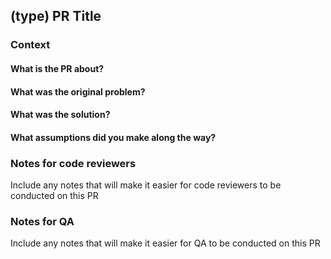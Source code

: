 
(type) PR Title
--------

<!--
(type) should be one of the following:
* feat (feature)
* fix (bug fix)
* docs (documentation)
* style (formatting, missing semicolons, …)
* refactor
* test (when adding missing tests)
* chore (maintain)
this should be familiar from the commit template!
-->
### Context
#### What is the PR about?

#### What was the original problem?

#### What was the solution?

#### What assumptions did you make along the way?

### Notes for code reviewers

Include any notes that will make it easier for code reviewers to be conducted on this PR


### Notes for QA

Include any notes that will make it easier for QA to be conducted on this PR
